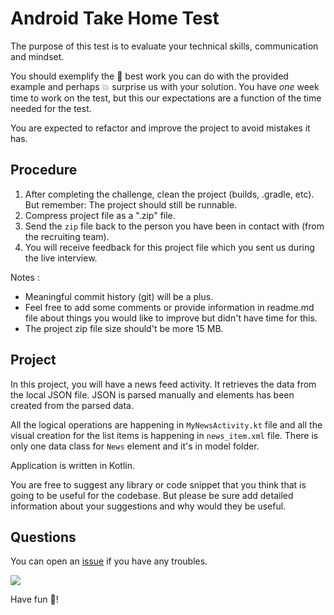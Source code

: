 # Android Take Home Test

The purpose of this test is to evaluate your technical skills, communication and mindset.

You should exemplify the :muscle: best work you can do with the provided example and perhaps :boom: surprise us with your solution. You have *one* week time to work on the test, but this our expectations are a function of the time needed for the test.

You are expected to refactor and improve the project to avoid mistakes it has.

## Procedure

1. After completing the challenge, clean the project (builds, .gradle, etc). But remember: The project should still be runnable.
2. Compress project file as a ".zip" file.
3. Send the `zip` file back to the person you have been in contact with (from the recruiting team).
4. You will receive feedback for this project file which you sent us during the live interview.

Notes :
   - Meaningful commit history (git) will be a plus.
   - Feel free to add some comments or provide information in readme.md file about things you would like to improve but didn't have time for this.
   - The project zip file size should't be more 15 MB.

## Project

In this project, you will have a news feed activity. It retrieves the data from the local JSON file.
JSON is parsed manually and elements has been created from the parsed data. 

All the logical operations are happening in `MyNewsActivity.kt` file and all the visual creation for the list items is happening in `news_item.xml` file. 
There is only one data class for `News` element and it's in model folder.

Application is written in Kotlin.

You are free to suggest any library or code snippet that you think that is going to be useful for the codebase. 
But please be sure add detailed information about your suggestions and why would they be useful. 

## Questions

You can open an [issue](https://github.com/motain/android_take_home_test/issues) if you have any troubles.

![](https://media.giphy.com/media/uADx98ByhpOwcE7KhW/giphy.gif)

Have fun :rocket:!
